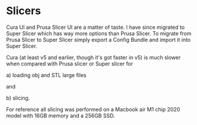 # Slicers

Cura UI and Prusa Slicer UI are a matter of taste.
I have since migrated to Super Slicer which has way more options than Prusa Slicer.
To migrate from Prusa Slicer to Super Slicer simply export a Config Bundle and import it into Super Slicer.

Cura (at least v5 and earlier, though it's got faster in v5) is much slower when compared with Prusa slicer or Super slicer for 

a) loading obj and STL large files

and 

b) slicing.

For reference all slicing was performed on a Macbook air M1 chip 2020 model with 16GB memory and a 256GB SSD.


